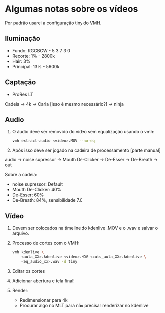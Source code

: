 # Algumas notas sobre os vídeos

Por padrão usarei a configuração tiny do [VMH](https://github.com/dunossauro/videomaker-helper).

## Iluminação

- Fundo: RGCBCW - 5 3 7 3 0
- Recorte: 1% - 2800k
- Hair: 3%
- Principal: 13% - 5600k

## Captação

- ProRes LT

Cadeia -> 4k -> Carla [isso é mesmo necessário?] -> ninja

## Audio

1. O áudio deve ser removido do vídeo sem equalização usando o vmh:

	```bash
	vmh extract-audio <video>.MOV --no-eq
	```

2. Após isso deve ser jogado na cadeira de processamento [parte manual]

audio -> noise supressor -> Mouth De-Clicker -> De-Esser -> De-Breath -> out

Sobre a cadeia:

- noise supressor: Default
- Mouth De-Clicker: 40%
- De-Esser: 60%
- De-Breath: 84%, sensibilidade 7.0


## Vídeo

1. Devem ser colocados na timeline do kdenlive .MOV e o .wav e salvar o arquivo.

2. Processo de cortes com o VMH:
   ```bash
   vmh kdenlive \
	   <aula_XX>.kdenlive <video>.MOV <cuts_aula_XX>.kdenlive \
	   <eq_audio_xx>.wav -d tiny
   ```

3. Editar os cortes

4. Adicionar abertura e tela final!

5. Render: 
   - Redimensionar para 4k
   - Procurar algo no MLT para não precisar renderizar no kdenlive
